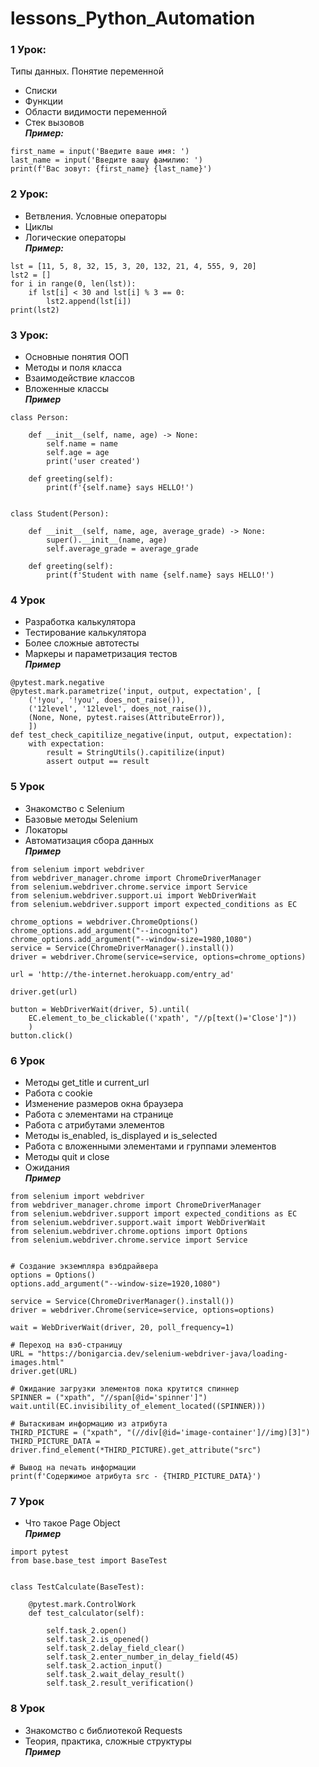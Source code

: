 # lessons_Python_Automation
### 1 Урок:
Типы данных. Понятие переменной  
+ Списки  
+ Функции  
+ Области видимости переменной  
+ Стек вызовов  
  ***Пример:***
```
first_name = input('Введите ваше имя: ')
last_name = input('Введите вашу фамилию: ')
print(f'Вас зовут: {first_name} {last_name}')
```
### 2 Урок:
+ Ветвления. Условные операторы  
+ Циклы  
+ Логические операторы  
  ***Пример:***
```
lst = [11, 5, 8, 32, 15, 3, 20, 132, 21, 4, 555, 9, 20]
lst2 = []
for i in range(0, len(lst)):
    if lst[i] < 30 and lst[i] % 3 == 0:
        lst2.append(lst[i])
print(lst2)
```
### 3 Урок:
+ Основные понятия ООП  
+ Методы и поля класса  
+ Взаимодействие классов  
+ Вложенные классы  
  ***Пример***
```
class Person:

    def __init__(self, name, age) -> None:
        self.name = name
        self.age = age
        print('user created')

    def greeting(self):
        print(f'{self.name} says HELLO!')


class Student(Person):

    def __init__(self, name, age, average_grade) -> None:
        super().__init__(name, age)
        self.average_grade = average_grade

    def greeting(self):
        print(f'Student with name {self.name} says HELLO!')
```
### 4 Урок
+ Разработка калькулятора
+ Тестирование калькулятора
+ Более сложные автотесты
+ Маркеры и параметризация тестов  
  ***Пример***
```
@pytest.mark.negative
@pytest.mark.parametrize('input, output, expectation', [
    ('!you', '!you', does_not_raise()),
    ('12level', '12level', does_not_raise()),
    (None, None, pytest.raises(AttributeError)),
    ])
def test_check_capitilize_negative(input, output, expectation):
    with expectation:
        result = StringUtils().capitilize(input)
        assert output == result
```
### 5 Урок
+ Знакомство с Selenium
+ Базовые методы Selenium
+ Локаторы
+ Автоматизация сбора данных  
  ***Пример***
```
from selenium import webdriver
from webdriver_manager.chrome import ChromeDriverManager
from selenium.webdriver.chrome.service import Service
from selenium.webdriver.support.ui import WebDriverWait
from selenium.webdriver.support import expected_conditions as EC

chrome_options = webdriver.ChromeOptions()
chrome_options.add_argument("--incognito")
chrome_options.add_argument("--window-size=1980,1080")
service = Service(ChromeDriverManager().install())
driver = webdriver.Chrome(service=service, options=chrome_options)

url = 'http://the-internet.herokuapp.com/entry_ad'

driver.get(url)

button = WebDriverWait(driver, 5).until(
    EC.element_to_be_clickable(('xpath', "//p[text()='Close']"))
    )
button.click()
```
### 6 Урок
+ Методы get_title и current_url
+ Работа с cookie
+ Изменение размеров окна браузера
+ Работа с элементами на странице
+ Работа с атрибутами элементов
+ Методы is_enabled, is_displayed и is_selected
+ Работа с вложенными элементами и группами элементов
+ Методы quit и close
+ Ожидания  
  ***Пример***
```
from selenium import webdriver
from webdriver_manager.chrome import ChromeDriverManager
from selenium.webdriver.support import expected_conditions as EC
from selenium.webdriver.support.wait import WebDriverWait
from selenium.webdriver.chrome.options import Options
from selenium.webdriver.chrome.service import Service


# Создание экземпляра вэбдрайвера
options = Options()
options.add_argument("--window-size=1920,1080")

service = Service(ChromeDriverManager().install())
driver = webdriver.Chrome(service=service, options=options)

wait = WebDriverWait(driver, 20, poll_frequency=1)

# Переход на вэб-страницу
URL = "https://bonigarcia.dev/selenium-webdriver-java/loading-images.html"
driver.get(URL)

# Ожидание загрузки элементов пока крутится спиннер
SPINNER = ("xpath", "//span[@id='spinner']")
wait.until(EC.invisibility_of_element_located((SPINNER)))

# Вытаскивам информацию из атрибута
THIRD_PICTURE = ("xpath", "(//div[@id='image-container']//img)[3]")
THIRD_PICTURE_DATA = driver.find_element(*THIRD_PICTURE).get_attribute("src")

# Вывод на печать информации
print(f'Содержимое атрибута src - {THIRD_PICTURE_DATA}')
```
### 7 Урок
+ Что такое Page Object  
  ***Пример***
```
import pytest
from base.base_test import BaseTest


class TestCalculate(BaseTest):

    @pytest.mark.ControlWork
    def test_calculator(self):

        self.task_2.open()
        self.task_2.is_opened()
        self.task_2.delay_field_clear()
        self.task_2.enter_number_in_delay_field(45)
        self.task_2.action_input()
        self.task_2.wait_delay_result()
        self.task_2.result_verification()
```
### 8 Урок
+ Знакомство с библиотекой Requests
+ Теория, практика, сложные структуры  
  ***Пример***
```
```

